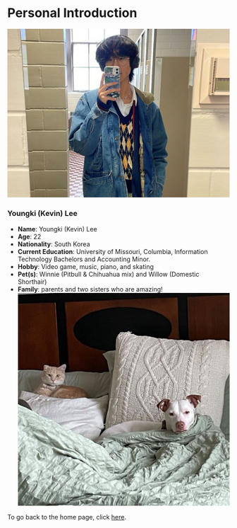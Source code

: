 # Personal Introduction

![pic of me](https://github.com/kevinkee99/Kevo-Repository/blob/4d2e274ce69315b3a6e0453212cba8461d1f7f6c/me%20pic.jpg)
### Youngki (Kevin) Lee
* **Name**: Youngki (Kevin) Lee  
* **Age**: 22  
* **Nationality**: South Korea  
* **Current Education**: University of Missouri, Columbia, Information Technology Bachelors and Accounting Minor.  
* **Hobby**: Video game, music, piano, and skating  
* **Pet(s)**: Winnie (Pitbull & Chihuahua mix) and Willow (Domestic Shorthair)  
* **Family**: parents and two sisters who are amazing!  
![pic of kids](https://github.com/kevinkee99/Kevo-Repository/blob/0086e6956c09f411a2aa0d8b961f3e9a1088121a/dogpic.jpg)

To go back to the home page, click [here](https://github.com/kevinkee99/Kevo-Repository/blob/d5def24d60b7081ee1e5d88dae64e80e0ca48107/README.md).
